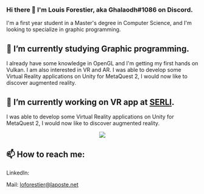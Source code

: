 ### Hi there 👋 I'm Louis Forestier, aka Ghalaodh#1086 on Discord.

I'm a first year student in a Master's degree in Computer Science, and I'm looking to specialize in graphic programming. 

## 🌱 I’m currently studying Graphic programming.
I already have some knowledge in OpenGL and I'm getting my first hands on Vulkan.
I am also interested in VR and AR. I was able to develop some Virtual Reality applications on Unity for MetaQuest 2, I would now like to discover augmented reality.

## 🔭 I’m currently working on VR app at <a href="https://www.serli.com/">SERLI</a>.
I was able to develop some Virtual Reality applications on Unity for MetaQuest 2, I would now like to discover augmented reality.
<p align="center">
<img src="https://github-readme-stats.vercel.app/api/top-langs/?username=louisforestier&layout=compact&theme=gotham" />
</p>

## 📫 How to reach me:
LinkedIn: <a href="https://linkedin.com/in/louis-forestier"><img src="https://cdn.jsdelivr.net/npm/simple-icons@3.0.1/icons/linkedin.svg"  height="15" width="15"/></a>

Mail: loforestier@laposte.net

<!--
**louisforestier/louisforestier** is a ✨ _special_ ✨ repository because its `README.md` (this file) appears on your GitHub profile.

Here are some ideas to get you started:

- 🔭 I’m currently working on ...
- 🌱 I’m currently learning ...
- 👯 I’m looking to collaborate on ...
- 🤔 I’m looking for help with ...
- 💬 Ask me about ...
- 📫 How to reach me: ...
- 😄 Pronouns: ...
- ⚡ Fun fact: ...
-->
